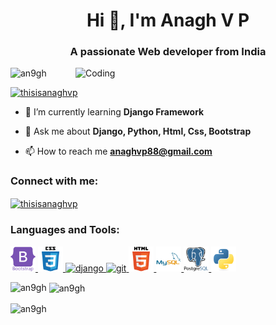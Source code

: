 <h1 align="center">Hi 👋, I'm Anagh V P</h1>
<h3 align="center">A passionate Web developer from India</h3>
<img align="right" alt="Coding" width="400" src="https://cdn.dribbble.com/users/1162077/screenshots/3848914/programmer.gif">


<p align="left"> <img src="https://komarev.com/ghpvc/?username=an9gh&label=Profile%20views&color=0e75b6&style=flat" alt="an9gh" /> </p>

<p align="left"> <a href="https://twitter.com/thisisanaghvp" target="blank"><img src="https://img.shields.io/twitter/follow/thisisanaghvp?logo=twitter&style=for-the-badge" alt="thisisanaghvp" /></a> </p>

- 🌱 I’m currently learning **Django Framework**

- 💬 Ask me about **Django, Python, Html, Css, Bootstrap**

- 📫 How to reach me **anaghvp88@gmail.com**

<h3 align="left">Connect with me:</h3>
<p align="left">
<a href="https://twitter.com/thisisanaghvp" target="blank"><img align="center" src="https://raw.githubusercontent.com/rahuldkjain/github-profile-readme-generator/master/src/images/icons/Social/twitter.svg" alt="thisisanaghvp" height="30" width="40" /></a>
</p>

<h3 align="left">Languages and Tools:</h3>
<p align="left"> <a href="https://getbootstrap.com" target="_blank" rel="noreferrer"> <img src="https://raw.githubusercontent.com/devicons/devicon/master/icons/bootstrap/bootstrap-plain-wordmark.svg" alt="bootstrap" width="40" height="40"/> </a> <a href="https://www.w3schools.com/css/" target="_blank" rel="noreferrer"> <img src="https://raw.githubusercontent.com/devicons/devicon/master/icons/css3/css3-original-wordmark.svg" alt="css3" width="40" height="40"/> </a> <a href="https://www.djangoproject.com/" target="_blank" rel="noreferrer"> <img src="https://cdn.worldvectorlogo.com/logos/django.svg" alt="django" width="40" height="40"/> </a> <a href="https://git-scm.com/" target="_blank" rel="noreferrer"> <img src="https://www.vectorlogo.zone/logos/git-scm/git-scm-icon.svg" alt="git" width="40" height="40"/> </a> <a href="https://www.w3.org/html/" target="_blank" rel="noreferrer"> <img src="https://raw.githubusercontent.com/devicons/devicon/master/icons/html5/html5-original-wordmark.svg" alt="html5" width="40" height="40"/> </a> <a href="https://www.mysql.com/" target="_blank" rel="noreferrer"> <img src="https://raw.githubusercontent.com/devicons/devicon/master/icons/mysql/mysql-original-wordmark.svg" alt="mysql" width="40" height="40"/> </a> <a href="https://www.postgresql.org" target="_blank" rel="noreferrer"> <img src="https://raw.githubusercontent.com/devicons/devicon/master/icons/postgresql/postgresql-original-wordmark.svg" alt="postgresql" width="40" height="40"/> </a> <a href="https://www.python.org" target="_blank" rel="noreferrer"> <img src="https://raw.githubusercontent.com/devicons/devicon/master/icons/python/python-original.svg" alt="python" width="40" height="40"/> </a> </p>

<p><img align="left" src="https://github-readme-stats.vercel.app/api/top-langs?username=an9gh&show_icons=true&locale=en&layout=compact" alt="an9gh" /></p>

<p>&nbsp;<img align="center" src="https://github-readme-stats.vercel.app/api?username=an9gh&show_icons=true&locale=en" alt="an9gh" /></p>

<p><img align="center" src="https://github-readme-streak-stats.herokuapp.com/?user=an9gh&" alt="an9gh" /></p>
